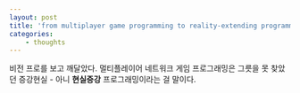 ```yaml
--- 
layout: post 
title: 'from multiplayer game programming to reality-extending programming' 
categories:
    - thoughts
---
```


비전 프로를 보고 깨달았다. 멀티플레이어 네트워크 게임 프로그래밍은 그릇을 못 찾았던 증강현실 - 아니 **현실증강** 프로그래밍이라는 걸 말이다.
